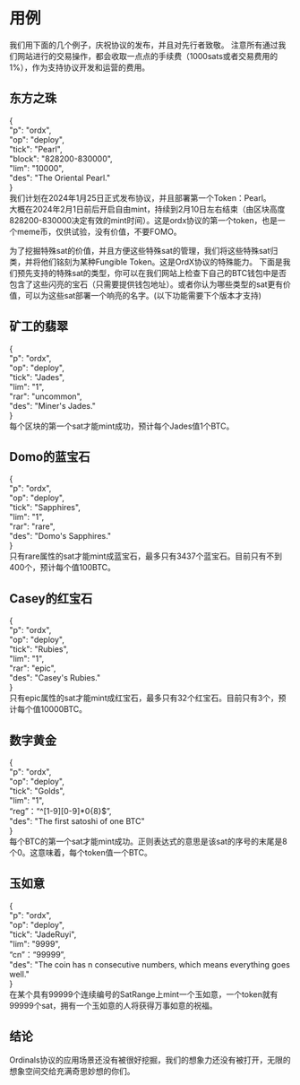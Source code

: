 用例
====


我们用下面的几个例子，庆祝协议的发布，并且对先行者致敬。
注意所有通过我们网站进行的交易操作，都会收取一点点的手续费（1000sats或者交易费用的1%），作为支持协议开发和运营的费用。  


东方之珠
----
{   
  "p": "ordx",  
  "op": "deploy",  
  "tick": "Pearl",  
  "block": "828200-830000",  
  "lim": "10000",  
  "des": "The Oriental Pearl."    
}   
我们计划在2024年1月25日正式发布协议，并且部署第一个Token：Pearl。  
大概在2024年2月1日前后开启自由mint，持续到2月10日左右结束（由区块高度828200-830000决定有效的mint时间）。这是ordx协议的第一个token，也是一个meme币，仅供试验，没有价值，不要FOMO。  
   


为了挖掘特殊sat的价值，并且方便这些特殊sat的管理，我们将这些特殊sat归类，并将他们铭刻为某种Fungible Token。这是OrdX协议的特殊能力。 下面是我们预先支持的特殊sat的类型，你可以在我们网站上检查下自己的BTC钱包中是否包含了这些闪亮的宝石（只需要提供钱包地址）。或者你认为哪些类型的sat更有价值，可以为这些sat部署一个响亮的名字。(以下功能需要下个版本才支持)  

矿工的翡翠
----
{  
  "p": "ordx",  
  "op": "deploy",  
  "tick": "Jades",  
  "lim": "1",  
  "rar": "uncommon",  
  "des": "Miner's Jades."  
}  
每个区块的第一个sat才能mint成功，预计每个Jades值1个BTC。


Domo的蓝宝石
----
{  
  "p": "ordx",  
  "op": "deploy",  
  "tick": "Sapphires",  
  "lim": "1",  
  "rar": "rare",  
  "des": "Domo's Sapphires."  
}  
只有rare属性的sat才能mint成蓝宝石，最多只有3437个蓝宝石。目前只有不到400个，预计每个值100BTC。


Casey的红宝石
----
{   
  "p": "ordx",  
  "op": "deploy",  
  "tick": "Rubies",  
  "lim": "1",  
  "rar": "epic",  
  "des": "Casey's Rubies."  
}  
只有epic属性的sat才能mint成红宝石，最多只有32个红宝石。目前只有3个，预计每个值10000BTC。


数字黄金
----
{  
  "p": "ordx",  
  "op": "deploy",  
  "tick": "Golds",  
  "lim": "1",  
  “reg”：“^[1-9][0-9]*0{8}$”,  
  "des": "The first satoshi of one BTC"  
}  
每个BTC的第一个sat才能mint成功。正则表达式的意思是该sat的序号的末尾是8个0。这意味着，每个token值一个BTC。



玉如意
----
{  
  "p": "ordx",  
  "op": "deploy",  
  "tick": "JadeRuyi",  
  "lim": "9999",  
  “cn”：“99999”,  
  "des": "The coin has n consecutive numbers, which means everything goes well."  
}  
在某个具有99999个连续编号的SatRange上mint一个玉如意，一个token就有99999个sat，拥有一个玉如意的人将获得万事如意的祝福。


结论
----
Ordinals协议的应用场景还没有被很好挖掘，我们的想象力还没有被打开，无限的想象空间交给充满奇思妙想的你们。

